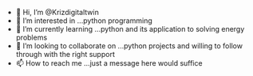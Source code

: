 - 👋 Hi, I’m @Krizdigitaltwin
- 👀 I’m interested in ...python programming
- 🌱 I’m currently learning ...python and its application to solving energy problems
- 💞️ I’m looking to collaborate on ...python projects and willing to follow through with the right support
- 📫 How to reach me ...just a message here would suffice

<!---
Krizdigitaltwin/Krizdigitaltwin is a ✨ special ✨ repository because its `README.md` (this file) appears on your GitHub profile.
You can click the Preview link to take a look at your changes.
--->
